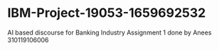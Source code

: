 # IBM-Project-19053-1659692532
AI based discourse for Banking Industry
Assignment 1
done by Anees
310119106006
